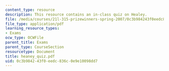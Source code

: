 ```yaml
---
content_type: resource
description: This resource contains an in-class quiz on Healey.
file: /media/courses/21l-315-prizewinners-spring-2007/0c3b984243f0eedc836c0e9e10098dd7_heaney_quiz.pdf
file_type: application/pdf
learning_resource_types:
- Exams
ocw_type: OCWFile
parent_title: Exams
parent_type: CourseSection
resourcetype: Document
title: heaney_quiz.pdf
uid: 0c3b9842-43f0-eedc-836c-0e9e10098dd7
---
```

